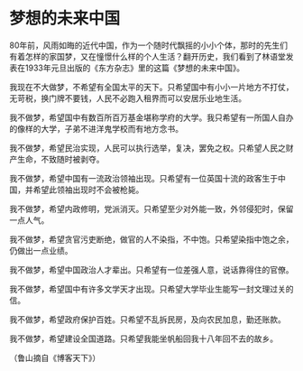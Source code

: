 # 梦想的未来中国

80年前，风雨如晦的近代中国，作为一个随时代飘摇的小小个体，那时的先生们有着怎样的家国梦，又在憧憬什么样的个人生活？翻开历史，我们看到了林语堂发表在1933年元旦出版的《东方杂志》里的这篇《梦想的未来中国》。

我现在不大做梦，不希望有全国太平的天下。只希望国中有小小一片地方不打仗，无苛税，换门牌不要钱，人民不必跑入租界而可以安居乐业地生活。

我不做梦，希望国中有数百所百万基金堪称学府的大学。我只希望有一所国人自办的像样的大学，子弟不进洋鬼学校而有地方念书。

我不做梦，希望民治实现，人民可以执行选举，复决，罢免之权。只希望人民之财产生命，不致随时被剥夺。

我不做梦，希望中国有一流政治领袖出现。只希望有一位英国十流的政客生于中国，并希望此领袖出现时不会被枪毙。

我不做梦，希望内政修明，党派消灭。只希望至少对外能一致，外邻侵犯时，保留一点人气。

我不做梦，希望贪官污吏断绝，做官的人不染指，不中饱。只希望染指中饱之余，仍做出一点业绩。

我不做梦，希望中国政治人才辈出。只希望有一位差强人意，说话靠得住的官僚。

我不做梦，希望国中有许多文学天才出现。只希望大学毕业生能写一封文理过关的信。

我不做梦，希望政府保护百姓。只希望不乱拆民房，及向农民加息，勤还账款。

我不做梦，希望建设全国道路。只希望我能坐帆船回我十八年回不去的故乡。

（鲁山摘自《博客天下》）